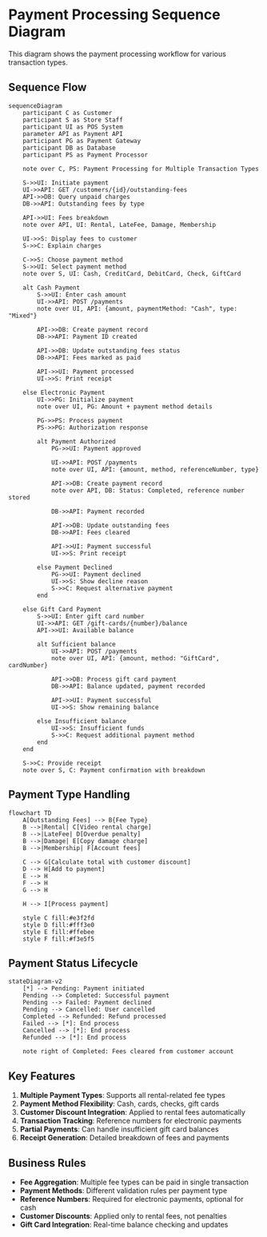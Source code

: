 # Payment Processing Sequence Diagram

This diagram shows the payment processing workflow for various transaction types.

## Sequence Flow

```mermaid
sequenceDiagram
    participant C as Customer
    participant S as Store Staff
    participant UI as POS System
    parameter API as Payment API
    participant PG as Payment Gateway
    participant DB as Database
    participant PS as Payment Processor

    note over C, PS: Payment Processing for Multiple Transaction Types

    S->>UI: Initiate payment
    UI->>API: GET /customers/{id}/outstanding-fees
    API->>DB: Query unpaid charges
    DB->>API: Outstanding fees by type

    API->>UI: Fees breakdown
    note over API, UI: Rental, LateFee, Damage, Membership

    UI->>S: Display fees to customer
    S->>C: Explain charges

    C->>S: Choose payment method
    S->>UI: Select payment method
    note over S, UI: Cash, CreditCard, DebitCard, Check, GiftCard

    alt Cash Payment
        S->>UI: Enter cash amount
        UI->>API: POST /payments
        note over UI, API: {amount, paymentMethod: "Cash", type: "Mixed"}

        API->>DB: Create payment record
        DB->>API: Payment ID created

        API->>DB: Update outstanding fees status
        DB->>API: Fees marked as paid

        API->>UI: Payment processed
        UI->>S: Print receipt

    else Electronic Payment
        UI->>PG: Initialize payment
        note over UI, PG: Amount + payment method details

        PG->>PS: Process payment
        PS->>PG: Authorization response

        alt Payment Authorized
            PG->>UI: Payment approved

            UI->>API: POST /payments
            note over UI, API: {amount, method, referenceNumber, type}

            API->>DB: Create payment record
            note over API, DB: Status: Completed, reference number stored

            DB->>API: Payment recorded

            API->>DB: Update outstanding fees
            DB->>API: Fees cleared

            API->>UI: Payment successful
            UI->>S: Print receipt

        else Payment Declined
            PG->>UI: Payment declined
            UI->>S: Show decline reason
            S->>C: Request alternative payment
        end

    else Gift Card Payment
        S->>UI: Enter gift card number
        UI->>API: GET /gift-cards/{number}/balance
        API->>UI: Available balance

        alt Sufficient balance
            UI->>API: POST /payments
            note over UI, API: {amount, method: "GiftCard", cardNumber}

            API->>DB: Process gift card payment
            DB->>API: Balance updated, payment recorded

            API->>UI: Payment successful
            UI->>S: Show remaining balance

        else Insufficient balance
            UI->>S: Insufficient funds
            S->>C: Request additional payment method
        end
    end

    S->>C: Provide receipt
    note over S, C: Payment confirmation with breakdown
```

## Payment Type Handling

```mermaid
flowchart TD
    A[Outstanding Fees] --> B{Fee Type}
    B -->|Rental| C[Video rental charge]
    B -->|LateFee| D[Overdue penalty]
    B -->|Damage| E[Copy damage charge]
    B -->|Membership| F[Account fees]

    C --> G[Calculate total with customer discount]
    D --> H[Add to payment]
    E --> H
    F --> H
    G --> H

    H --> I[Process payment]

    style C fill:#e3f2fd
    style D fill:#fff3e0
    style E fill:#ffebee
    style F fill:#f3e5f5
```

## Payment Status Lifecycle

```mermaid
stateDiagram-v2
    [*] --> Pending: Payment initiated
    Pending --> Completed: Successful payment
    Pending --> Failed: Payment declined
    Pending --> Cancelled: User cancelled
    Completed --> Refunded: Refund processed
    Failed --> [*]: End process
    Cancelled --> [*]: End process
    Refunded --> [*]: End process

    note right of Completed: Fees cleared from customer account
```

## Key Features

1. **Multiple Payment Types**: Supports all rental-related fee types
2. **Payment Method Flexibility**: Cash, cards, checks, gift cards
3. **Customer Discount Integration**: Applied to rental fees automatically
4. **Transaction Tracking**: Reference numbers for electronic payments
5. **Partial Payments**: Can handle insufficient gift card balances
6. **Receipt Generation**: Detailed breakdown of fees and payments

## Business Rules

- **Fee Aggregation**: Multiple fee types can be paid in single transaction
- **Payment Methods**: Different validation rules per payment type
- **Reference Numbers**: Required for electronic payments, optional for cash
- **Customer Discounts**: Applied only to rental fees, not penalties
- **Gift Card Integration**: Real-time balance checking and updates
